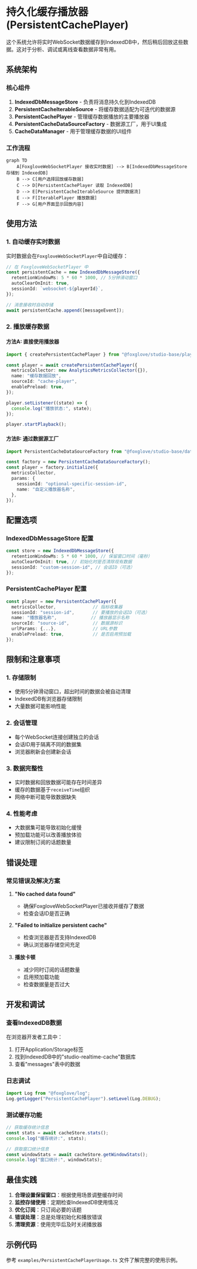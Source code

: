 # 持久化缓存播放器 (PersistentCachePlayer)

这个系统允许将实时WebSocket数据缓存到IndexedDB中，然后稍后回放这些数据。这对于分析、调试或离线查看数据非常有用。

## 系统架构

### 核心组件

1. **IndexedDbMessageStore** - 负责将消息持久化到IndexedDB
2. **PersistentCacheIterableSource** - 将缓存数据适配为可迭代的数据源
3. **PersistentCachePlayer** - 管理缓存数据播放的主要播放器
4. **PersistentCacheDataSourceFactory** - 数据源工厂，用于UI集成
5. **CacheDataManager** - 用于管理缓存数据的UI组件

### 工作流程

```mermaid
graph TD
    A[FoxgloveWebSocketPlayer 接收实时数据] --> B[IndexedDbMessageStore 存储到 IndexedDB]
    B --> C[用户选择回放缓存数据]
    C --> D[PersistentCachePlayer 读取 IndexedDB]
    D --> E[PersistentCacheIterableSource 提供数据流]
    E --> F[IterablePlayer 播放数据]
    F --> G[用户界面显示回放内容]
```

## 使用方法

### 1. 自动缓存实时数据

实时数据会在`FoxgloveWebSocketPlayer`中自动缓存：

```typescript
// 在 FoxgloveWebSocketPlayer 中
const persistentCache = new IndexedDbMessageStore({
  retentionWindowMs: 5 * 60 * 1000, // 5分钟滑动窗口
  autoClearOnInit: true,
  sessionId: `websocket-${playerId}`,
});

// 消息接收时自动存储
await persistentCache.append([messageEvent]);
```

### 2. 播放缓存数据

#### 方法A: 直接使用播放器

```typescript
import { createPersistentCachePlayer } from "@foxglove/studio-base/players/PersistentCachePlayer";

const player = await createPersistentCachePlayer({
  metricsCollector: new AnalyticsMetricsCollector({}),
  name: "缓存数据回放",
  sourceId: "cache-player",
  enablePreload: true,
});

player.setListener((state) => {
  console.log("播放状态:", state);
});

player.startPlayback();
```

#### 方法B: 通过数据源工厂

```typescript
import PersistentCacheDataSourceFactory from "@foxglove/studio-base/dataSources/PersistentCacheDataSourceFactory";

const factory = new PersistentCacheDataSourceFactory();
const player = factory.initialize({
  metricsCollector,
  params: {
    sessionId: "optional-specific-session-id",
    name: "自定义播放器名称",
  },
});
```

## 配置选项

### IndexedDbMessageStore 配置

```typescript
const store = new IndexedDbMessageStore({
  retentionWindowMs: 5 * 60 * 1000, // 保留窗口时间（毫秒）
  autoClearOnInit: true, // 初始化时是否清除现有数据
  sessionId: "custom-session-id", // 会话ID（可选）
});
```

### PersistentCachePlayer 配置

```typescript
const player = new PersistentCachePlayer({
  metricsCollector,              // 指标收集器
  sessionId: "session-id",       // 要播放的会话ID（可选）
  name: "播放器名称",             // 播放器显示名称
  sourceId: "source-id",         // 数据源标识
  urlParams: {...},              // URL参数
  enablePreload: true,           // 是否启用预加载
});
```

## 限制和注意事项

### 1. 存储限制

- 使用5分钟滑动窗口，超出时间的数据会被自动清理
- IndexedDB有浏览器存储限制
- 大量数据可能影响性能

### 2. 会话管理

- 每个WebSocket连接创建独立的会话
- 会话ID用于隔离不同的数据集
- 浏览器刷新会创建新会话

### 3. 数据完整性

- 实时数据和回放数据可能存在时间差异
- 缓存的数据基于`receiveTime`组织
- 网络中断可能导致数据缺失

### 4. 性能考虑

- 大数据集可能导致初始化缓慢
- 预加载功能可以改善播放体验
- 建议限制订阅的话题数量

## 错误处理

### 常见错误及解决方案

1. **"No cached data found"**

   - 确保FoxgloveWebSocketPlayer已接收并缓存了数据
   - 检查会话ID是否正确

2. **"Failed to initialize persistent cache"**

   - 检查浏览器是否支持IndexedDB
   - 确认浏览器存储空间充足

3. **播放卡顿**
   - 减少同时订阅的话题数量
   - 启用预加载功能
   - 检查数据量是否过大

## 开发和调试

### 查看IndexedDB数据

在浏览器开发者工具中：

1. 打开Application/Storage标签
2. 找到IndexedDB中的"studio-realtime-cache"数据库
3. 查看"messages"表中的数据

### 日志调试

```typescript
import Log from "@foxglove/log";
Log.getLogger("PersistentCachePlayer").setLevel(Log.DEBUG);
```

### 测试缓存功能

```typescript
// 获取缓存统计信息
const stats = await cacheStore.stats();
console.log("缓存统计:", stats);

// 获取窗口统计信息
const windowStats = await cacheStore.getWindowStats();
console.log("窗口统计:", windowStats);
```

## 最佳实践

1. **合理设置保留窗口**：根据使用场景调整缓存时间
2. **监控存储使用**：定期检查IndexedDB使用情况
3. **优化订阅**：只订阅必要的话题
4. **错误处理**：总是处理初始化和播放错误
5. **清理资源**：使用完毕后及时关闭播放器

## 示例代码

参考 `examples/PersistentCachePlayerUsage.ts` 文件了解完整的使用示例。
